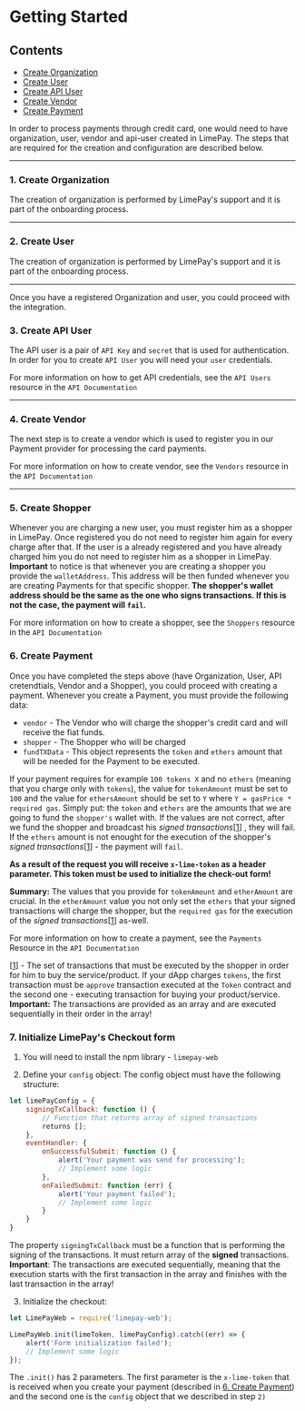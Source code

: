 Getting Started
============

## Contents

- [Create Organization](#create-organization)
- [Create User](#create-user)
- [Create API User](#create-api-user)
- [Create Vendor](#create-vendor)
- [Create Payment](#create-payment)

In order to process payments through credit card, one would need to have organization, user, vendor and api-user created in LimePay.
The steps that are required for the creation and configuration are described below. 
___
### 1. Create Organization
The creation of organization is performed by LimePay's support and it is part of the onboarding process.
___

### 2. Create User

The creation of organization is performed by LimePay's support and it is part of the onboarding process.

___

Once you have a registered Organization and user, you could proceed with the integration.

### 3. Create API User

The API user is a pair of `API Key` and `secret` that is used for authentication. In order for you to create `API User` you will need your `user` credentials.

For more information on how to get API credentials, see the `API Users` resource in the `API Documentation`
___

### 4. Create Vendor

The next step is to create a vendor which is used to register you in our Payment provider for processing the card payments. 

For more information on how to create vendor, see the `Vendors` resource in the `API Documentation`

___

### 5. Create Shopper

Whenever you are charging a new user, you must register him as a shopper in LimePay. Once registered you do not need to register him again for every charge after that. If the user is a already registered and you have already charged him you do not need to register him as a shopper in LimePay.
**Important** to notice is that whenever you are creating a shopper you provide the `walletAddress`.
This address will be then funded whenever you are creating Payments for that specific shopper.
**The shopper's wallet address should be the same as the one who signs transactions. If this is not the case, the payment will `fail`.**  

For more information on how to create a shopper, see the `Shoppers` resource in the `API Documentation`

### 6. Create Payment

Once you have completed the steps above (have Organization, User, API cretendtials, Vendor and a Shopper), you could proceed with creating a payment.
Whenever you create a Payment, you must provide the following data: 
 - `vendor` - The Vendor who will charge the shopper's credit card and will receive the fiat funds.
 - `shopper` - The Shopper who will be charged
 - `fundTXData` - This object represents the `token` and `ethers` amount that will be needed for the Payment to be executed.

If your payment requires for example `100 tokens X` and no `ethers` (meaning that you charge only with `tokens`), the value for `tokenAmount` must be set to `100` and the value for `ethersAmount` should be set to `Y` where `Y = gasPrice * required gas`. Simply put: the `token` and `ethers` are the amounts that we are going to fund the `shopper's` wallet with. If the values are not correct, after we fund the shopper and broadcast his _signed transactions_[[1](#1)] , they will fail. If the `ethers` amount is not enought for the execution of the shopper's _signed transactions_[[1](#1)]  - the payment will `fail`. 

**As a result of the request you will receive `x-lime-token` as a header parameter. This token must be used to initialize the check-out form!**

**Summary:** The values that you provide for `tokenAmount` and `etherAmount` are crucial. In the `etherAmount` value you not only set the `ethers` that your signed transactions will charge the shopper, but the `required gas` for the execution of the _signed transactions_[[1](#1)] as-well. 

For more information on how to create a payment, see the `Payments` Resource in the `API Documentation`

[[1](#1)] - The set of transactions that must be executed by the shopper in order for him to buy the service/product. If your dApp charges `tokens`, the first transaction must be `approve` transaction executed at the `Token` contract  and the second one - executing transaction for buying your product/service. 
**Important:** The transactions are provided as an array and are executed sequentially in their order in the array!

### 7. Initialize LimePay's Checkout form

1) You will need to install the npm library - `limepay-web`

2) Define your `config` object: 
The config object must have the following structure:
```javascript
let limePayConfig = {
    signingTxCallback: function () {
        // Function that returns array of signed transactions
        returns [];
    },
    eventHandler: {
        onSuccessfulSubmit: function () {
            alert('Your payment was send for processing');
            // Implement some logic
        },
        onFailedSubmit: function (err) {
            alert('Your payment failed');
            // Implement some logic
        }
    }
}
```

The property `signingTxCallback` must be a function that is performing the signing of the transactions. It must return array of the **signed** transactions.
**Important**: The transactions are executed sequentially, meaning that the execution starts with the first transaction in the array and finishes with the last transaction in the array!

3) Initialize the checkout:
```javascript
let LimePayWeb = require('limepay-web');

LimePayWeb.init(limeToken, limePayConfig).catch((err) => {
    alert('Form initialization failed');
    // Implement some logic
});
```

The `.init()` has 2 parameters. The first parameter is the `x-lime-token` that is received when you create your payment (described in [6. Create Payment](#create-payment)) and the second one is the `config` object that we described in step `2)`
